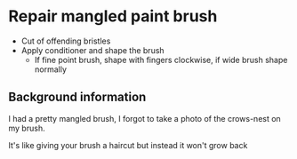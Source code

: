 # Repair mangled paint brush

- Cut of offending bristles
- Apply conditioner and shape the brush
	- If fine point brush, shape with fingers clockwise, if wide brush shape normally

## Background information

I had a pretty mangled brush, I forgot to take a photo of the crows-nest on my brush.

It's like giving your brush a haircut but instead it won't grow back

